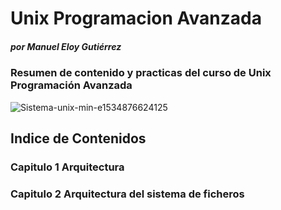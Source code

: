 # Unix Programacion Avanzada
##### por Manuel Eloy Gutiérrez
### Resumen de contenido y practicas del curso de Unix Programación Avanzada

![Sistema-unix-min-e1534876624125](https://user-images.githubusercontent.com/4338310/217197970-1652a40a-48d0-468a-84a6-08f49aa74c23.jpeg)

## Indice de Contenidos
### Capitulo 1 Arquitectura
### Capitulo 2 Arquitectura del sistema de ficheros
